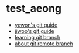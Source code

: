 # test_aeong

- [yewon's git guide](https://github.com/joyewon0705/project)
- [jiwoo's git guide](https://github.com/SSUSwContest2023/GitSeminar/blob/master/brief.md)
- [learning git branch](https://learngitbranching.js.org/?locale=ko)
- [about git remote branch](https://blog.naver.com/lifeyun24/222957814027)